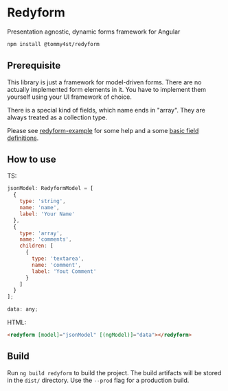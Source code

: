 # Redyform

Presentation agnostic, dynamic forms framework for Angular

```sh
npm install @tommy4st/redyform
```

## Prerequisite

This library is just a framework for model-driven forms. There are no actually implemented form elements in it. You have to implement them yourself using your UI framework of choice.

There is a special kind of fields, which name ends in "array". They are always treated as a collection type.

Please see [redyform-example](https://github.com/tommy4st/redyform/tree/master/projects/redyform-example/src) for some help and a some [basic field definitions](https://github.com/tommy4st/redyform/blob/master/projects/redyform-example/src/app/redyform-basics.components.ts).

## How to use

TS:
```js
jsonModel: RedyformModel = [
  {
    type: 'string',
    name: 'name',
    label: 'Your Name'
  },
  {
    type: 'array',
    name: 'comments',
    children: [
      {
        type: 'textarea',
        name: 'comment',
        label: 'Yout Comment'
      }
    ]
  }
];

data: any;
```

HTML:
```html
<redyform [model]="jsonModel" [(ngModel)]="data"></redyform>
```

## Build

Run `ng build redyform` to build the project. The build artifacts will be stored in the `dist/` directory. Use the `--prod` flag for a production build.